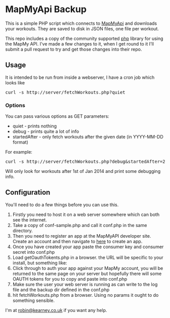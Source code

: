 # MapMyApi Backup

This is a simple PHP script which connects to [MapMyApi](https://www.mapmyapi.com/) and downloads your workouts. They are saved to disk in JSON files, one file per workout.

This repo includes a copy of the community supported [php](https://github.com/mapmyfitness/mapmyfitness-php-sdk) library for using the MapMy API. I've made a few changes to it, when I get round to it I'll submit a pull request to try and get those changes into their repo.

## Usage

It is intended to be run from inside a webserver, I have a cron job which looks like

<pre>
curl -s http://server/fetchWorkouts.php?quiet
</pre>

### Options

You can pass various options as GET parameters:

* quiet - prints nothing
* debug - prints quite a lot of info
* startedAfter - only fetch workouts after the given date (in YYYY-MM-DD format)

For example:

<pre>
curl -s http://server/fetchWorkouts.php?debug&startedAfter=2014-01-01
</pre>

Will only look for workouts after 1st of Jan 2014 and print some debugging info.

## Configuration

You'll need to do a few things before you can use this.

1. Firstly you need to host it on a web server somewhere which can both see the internet.
2. Take a copy of conf-sample.php and call it conf.php in the same directory.
3. Then you need to register an app at the MapMyAPI developer site. Create an account and then navigate to [here](https://www.mapmyapi.com/apps/mykeys) to create an app.
4. Once you have created your app paste the consumer key and consumer secret into conf.php
5. Load getOauthTokents.php in a browser. the URL will be specific to your install, but something like:
6. Click through to auth your app against your MapMy account, you will be returned to the same page on your server but hopefully there will some OAUTH tokens for you to copy and paste into conf.php
7. Make sure the user your web server is running as can write to the log file and the backup dir defined in the conf.php
8. hit fetchWorkouts.php from a browser. Using no params it ought to do something sensible.

I'm at robin@kearney.co.uk if you want any help.
